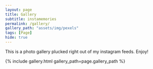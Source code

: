 ```yaml
---
layout: page
title: Gallery
subtitle: instamemories
permalink: /gallery/
gallery_path: "assets/img/pexels"
tags: [Page]
hide: true
---
```


This is a photo gallery plucked right out of my instagram feeds. Enjoy!


{% include gallery.html gallery_path=page.gallery_path %}
